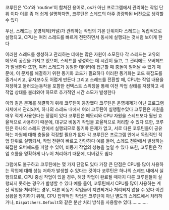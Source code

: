 코루틴은 'Co'와 'routine'이 합쳐진 용어로, os가 아닌 프로그램에서 관리하는 작업 단위 이다
이를 좀 더 쉽게 설명하자면, 코루틴은 스레드의 아주 경량화된 버전으로 생각할 수 있다

우선, 스레드는 운영체제(커널)가 관리하는 작업의 기본 단위이다
스레드는 독립적으로 실행되고, CPU는 여러 스레드를 빠르게 전환하면서 동시에 실행되는 것처럼 보이게 한다

이러한 스레드를 생성하고 관리하는 데에는 많은 자원이 소모된다
각 스레드는 고유의 메모리 공간을 가지고 있으며, 스레드를 생성하는 데 시간이 들고, 그 관리에도 오버헤드가 발생한다
또한, 여러 스레드가 동일한 데이터에 접근할 때 충돌이 일어날 수 있기 때문에, 이 문제를 해결하기 위한 동기화 코드가 필요하다
이러한 동기화는 코드 복잡도를 증가시키고, 유지보수도 어렵게 만든다
그리고 스레드를 전환할 때, CPU는 작업 내용을 저장하고 불러오는동작을 포함한 컨텍스트 스위칭을 통해 이전 작업 상태를 저장하고 새 작업 상태를 불러와야 하므로 추가적인 시간 소모가 발생한다

이와 같은 문제를 해결하기 위해 코루틴이 등장했다
코루틴은 운영체제가 아닌 프로그램 자체에서 관리되며, 하나의 스레드 내에서 여러 코루틴이 실행될수있다 
코루틴은 자원을 매우 적게 사용한다는 장점이 있다 
코루틴은 메모리와 CPU 자원을 스레드보다 훨씬 효율적으로 사용하기 때문에, 대규모 비동기 작업을 효율적으로 처리할 수 있다
또한, 코루틴은 하나의 스레드 안에서 실행되므로 동기화 문제가 없고, 서로 다른 코루틴들이 공유하는 자원에 대해 충돌을 걱정할 필요가 없다
각 코루틴은 프로그램 안에서 독립적인 작업 단위로 실행되서, 작업 전환이 빠르고 간단하다
예를 들어, 스레드 전환에서 발생하는 복잡한 오버헤드를 피할 수 있어, 비동기 작업의 성능을 높일 수 있다
또한, 코루틴은 작업 흐름을 명확하게 나누어 처리하기 때문에, 디버깅도 쉽다

그럼에도 불구하고 코루틴에는 몇 가지 단점도 있다
가장 큰 단점은 CPU를 많이 사용하는 작업에 대해 성능 저하가 발생할 수 있다는 것이다
코루틴은 하나의 스레드 내에서 실행되므로, CPU 중심 작업이 있을 경우, 해당 작업이 완료될 때까지 다른 코루틴들이 실행되지 못하는 경우가 발생할 수 있다
예를 들어, 코루틴에서 CPU를 많이 사용하는 계산 작업을 처리하는 경우, 다른 비동기 작업들이 지연되거나 처리되지 않을 수 있다
이런 상황을 방지하기 위해, CPU 집약적인 작업은 코루틴이 아닌 별도의 스레드에서 처리하거나, `Dispatchers.Default`와 같은 분산 처리 방식을 사용할수 있다.............
